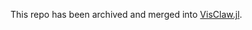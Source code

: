 This repo has been archived and merged into [VisClaw.jl](https://github.com/hydrocoast/VisClaw.jl).
